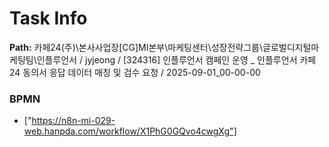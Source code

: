 # Task Info

**Path:** 카페24(주)\본사사업장\[CG]MI본부\마케팅센터\성장전략그룹\글로벌디지털마케팅팀\인플루언서 / jyjeong / [324316] 인플루언서 캠페인 운영 _ 인플루언서 카페24 동의서 응답 데이터 매칭 및 검수 요청 / 2025-09-01_00-00-00

### BPMN
- ["https://n8n-mi-029-web.hanpda.com/workflow/X1PhG0GQvo4cwgXg"]

